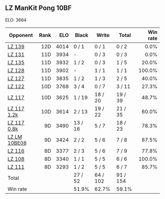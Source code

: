 ## LZ ManKit Pong 10BF ##

ELO: 3664

Opponent | Rank | ELO | Black | Write | Total | Win rate
---------|-----:|----:|-------|-------|-------|-------:
[LZ 139](LZ%20139.md) | 12D | 4014 | 0 / 1 | 0 / 1 | 0 / 2 | 0.0%
[LZ 131](LZ%20131.md) | 11D | 3934 | - | 0 / 3 | 0 / 3 | 0.0%
[LZ 135](LZ%20135.md) | 11D | 3932 | 1 / 2 | 0 / 3 | 1 / 5 | 20.0%
[LZ 128](LZ%20128.md) | 11D | 3902 | - | 1 / 1 | 1 / 1 | 100.0%
[LZ 127](LZ%20127.md) | 11D | 3835 | 1 / 2 | 1 / 3 | 2 / 5 | 40.0%
[LZ 122](LZ%20122.md) | 10D | 3768 | 3 / 4 | 0 / 7 | 3 / 11 | 27.3%
[LZ 117](LZ%20117.md) | 10D | 3625 | 1 / 19 | 18 / 20 | 19 / 39 | 48.7%
[LZ 117 1.2k](LZ%20117%201.2k.md) | 10D | 3614 | 2 / 13 | 19 / 22 | 21 / 35 | 60.0%
[LZ 117 0.8k](LZ%20117%200.8k.md) | 9D | 3490 | 13 / 16 | 5 / 7 | 18 / 23 | 78.3%
[LZ LM 10BE08](LZ%20LM%2010BE08.md) | 9D | 3424 | 2 / 2 | 5 / 6 | 7 / 8 | 87.5%
[LZ 116](LZ%20116.md) | 8D | 3377 | 2 / 3 | 5 / 6 | 7 / 9 | 77.8%
[LZ 108](LZ%20108.md) | 8D | 3340 | 1 / 1 | 5 / 5 | 6 / 6 | 100.0%
[LZ 111](LZ%20111.md) | 8D | 3293 | 1 / 2 | 5 / 5 | 6 / 7 | 85.7%
Total | | | 27 / 52 | 64 / 102 | 91 / 154 | 
Win rate| | | 51.9% | 62.7% | 59.1% | 
